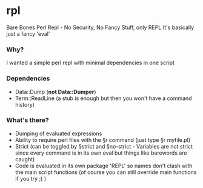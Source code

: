 # rpl
Bare Bones Perl Repl - No Security, No Fancy Stuff, only REPL
It's basically just a fancy 'eval'

### Why?
I wanted a simple perl repl with minimal dependencies in one script

### Dependencies
* Data::Dump (__not Data::Dumper__)
* Term::ReadLine (a stub is enough but then you won't have a command history)

### What's there?
* Dumping of evaluated expressions
* Ability to require perl files with the §r command (just type §r myfile.pl)
* Strict (can be toggled by §strict and §no-strict - Variables are not strict since every command is in its own eval but things like barewords are caught)
* Code is evaluated in its own package 'REPL' so names don't clash with the main script functions (of course you can still override main functions if you try ;) )

